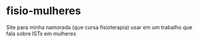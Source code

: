 # fisio-mulheres
 Site para minha namorada (que cursa fisioterapia) usar em um trabalho que fala sobre ISTs em mulheres
